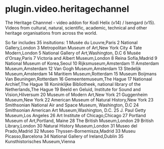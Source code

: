 # plugin.video.heritagechannel
The Heritage Channnel - video addon for Kodi Helix (v14) / Isengard (v15). 
Videos from cultural, natural, scientific, academic, technical and other heritage organisations from across the world.
   
So far includes 35 insitutions:
1 Musée du Louvre,Paris
2 National Gallery,London
3 Metropolitan Museum of Art,New York City
4 Tate Modern,London
5 National Gallery of Art,Washington, D.C
6 Musée d'Orsay,Paris
7 Victoria and Albert Museum,London
8 Reina Sofía,Madrid
9 National Museum of Korea,Seoul
10 Rijksmuseum,Amsterdam
11 Amsterdam Museum,Amsterdam
12 Van Gogh Museum,Amsterdam
13 Stedelijk Museum,Amsterdam
14 Maritiem Museum,Rotterdam
15 Museum Boijmans Van Beuningen,Rotterdam
16 Gemeentemuseum,The Hague
17 Nationaal Archief,The Hague
18 Koninklijke Bibliotheek, national library of the Netherlands,The Hague
19 Beeld en Geluid, Institute for Sound and Vision,Hilversum
20 Museum of Modern Art,New York
21 Guggenheim Museum,New York
22 American Museum of Natural History,New York
23 Smithsonian National Air and Space Museum, Washington, D.C
24 Smithsonian American Art Museum,Washington, D.C.
25 J. Paul Getty Museum,Los Angeles
26 Art Institute of Chicago,Chicago
27 Portland Museum of Art,Portland, Maine
28 The British Museum,London
29 British Library,London
30 Natural History Museum,London
31 Museo del Prado,Madrid
32 Museo Thyssen-Bornemisza,Madrid
33 Museu Picasso,Barcelona
34 National Gallery of Ireland,Dublin
35 Kunsthistorisches Museum,Vienna

